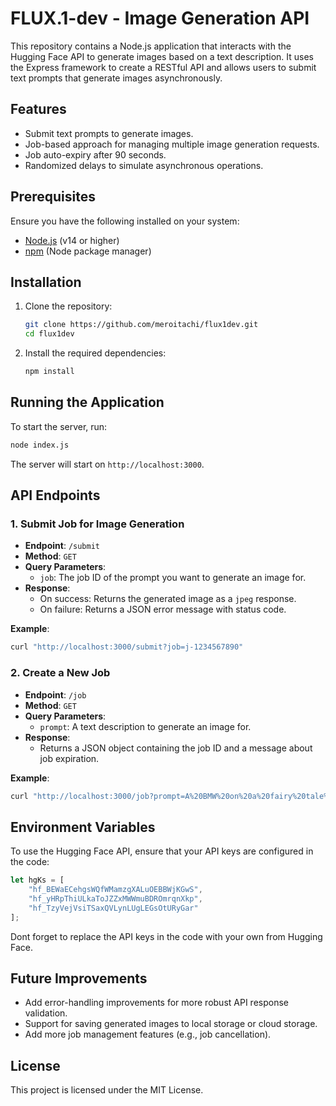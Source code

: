 # FLUX.1-dev - Image Generation API

This repository contains a Node.js application that interacts with the Hugging Face API to generate images based on a text description. It uses the Express framework to create a RESTful API and allows users to submit text prompts that generate images asynchronously.

## Features

- Submit text prompts to generate images.
- Job-based approach for managing multiple image generation requests.
- Job auto-expiry after 90 seconds.
- Randomized delays to simulate asynchronous operations.

## Prerequisites

Ensure you have the following installed on your system:

- [Node.js](https://nodejs.org/en/) (v14 or higher)
- [npm](https://www.npmjs.com/) (Node package manager)

## Installation

1. Clone the repository:

    ```bash
    git clone https://github.com/meroitachi/flux1dev.git
    cd flux1dev
    ```

2. Install the required dependencies:

    ```bash
    npm install
    ```

## Running the Application

To start the server, run:

```bash
node index.js
```
The server will start on `http://localhost:3000`.

## API Endpoints

### 1. Submit Job for Image Generation
- **Endpoint**: `/submit`
- **Method**: `GET`
- **Query Parameters**:
  - `job`: The job ID of the prompt you want to generate an image for.
- **Response**:
  - On success: Returns the generated image as a `jpeg` response.
  - On failure: Returns a JSON error message with status code.

**Example**:

```bash
curl "http://localhost:3000/submit?job=j-1234567890"
```
### 2. Create a New Job

- **Endpoint**: `/job`
- **Method**: `GET`
- **Query Parameters**:
  - `prompt`: A text description to generate an image for.
- **Response**:
  - Returns a JSON object containing the job ID and a message about job expiration.

**Example**:

```bash
curl "http://localhost:3000/job?prompt=A%20BMW%20on%20a%20fairy%20tale%20street"
```
## Environment Variables

To use the Hugging Face API, ensure that your API keys are configured in the code:

```javascript
let hgKs = [
    "hf_BEWaECehgsWQfWMamzgXALuOEBBWjKGwS",
    "hf_yHRpThiULkaToJZZxMWWmuBDROmrqnXkp",
    "hf_TzyVejVsiTSaxQVLynLUgLEGsOtURyGar"
];
```
Dont forget to replace the API keys in the code with your own from Hugging Face.

## Future Improvements

- Add error-handling improvements for more robust API response validation.
- Support for saving generated images to local storage or cloud storage.
- Add more job management features (e.g., job cancellation).

## License

This project is licensed under the MIT License.
